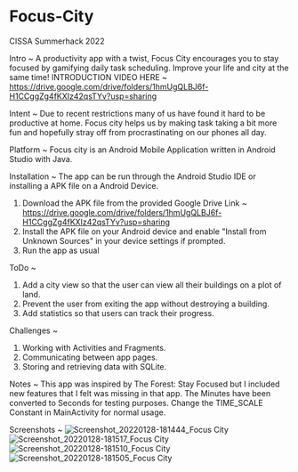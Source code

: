 # Focus-City

CISSA Summerhack 2022

Intro ~
A productivity app with a twist, Focus City encourages you to stay focused by gamifying daily task scheduling. Improve your life and city at the same time!
INTRODUCTION VIDEO HERE ~ https://drive.google.com/drive/folders/1hmUgQLBJ6f-H1CCggZg4fKXIz42qsTYv?usp=sharing

Intent ~
Due to recent restrictions many of us have found it hard to be productive at home. Focus city helps us by making task taking a bit more fun and hopefully stray off from procrastinating on our phones all day.

Platform ~
Focus city is an Android Mobile Application written in Android Studio with Java.

Installation ~
The app can be run through the Android Studio IDE or installing a APK file on a Android Device.
1. Download the APK file from the provided Google Drive Link ~ https://drive.google.com/drive/folders/1hmUgQLBJ6f-H1CCggZg4fKXIz42qsTYv?usp=sharing
2. Install the APK file on your Android device and enable "Install from Unknown Sources" in your device settings if prompted.
3. Run the app as usual

ToDo ~
1. Add a city view so that the user can view all their buildings on a plot of land.
2. Prevent the user from exiting the app without destroying a building.
3. Add statistics so that users can track their progress.

Challenges ~
1. Working with Activities and Fragments.
2. Communicating between app pages. 
3. Storing and retrieving data with SQLite.

Notes ~
This app was inspired by The Forest: Stay Focused but I included new features that I felt was missing in that app.
The Minutes have been converted to Seconds for testing purposes. Change the TIME_SCALE Constant in MainActivity for normal usage.

Screenshots ~
![Screenshot_20220128-181444_Focus City](https://user-images.githubusercontent.com/80891206/151504078-afefd4c5-3246-4496-9a33-2c4e4e8a8992.jpg)
![Screenshot_20220128-181517_Focus City](https://user-images.githubusercontent.com/80891206/151504086-5da2cbd6-d37e-4816-9d0f-51ab6dbaafe8.jpg)
![Screenshot_20220128-181510_Focus City](https://user-images.githubusercontent.com/80891206/151504099-7410d8d9-152a-4c23-8c1a-5d1434569e7e.jpg)
![Screenshot_20220128-181505_Focus City](https://user-images.githubusercontent.com/80891206/151504114-ca6b0e74-80bb-4b0d-801d-ae76e5464611.jpg)
